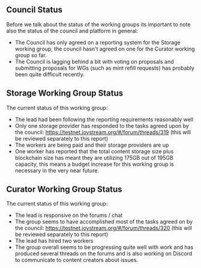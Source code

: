 ## Council Status
Before we talk about the status of the working groups its important to note also the status of the council and platform in general:
* The Council has only agreed on a reporting system for the Storage working group, the council hasn't agreed on one for the Curator working group so far.
* The Council is lagging behind a bit with voting on proposals and submitting proposals for WGs (such as mint refill requests) has probably been quite difficult recently.

## Storage Working Group Status
The current status of this working group:
* The lead had been following the reporting requirements reasonably well
* Only one storage provider has responded to the tasks agreed upon by the council: https://testnet.joystream.org/#/forum/threads/319 (this will be reviewed separately to this report)
* The workers are being paid and their storage providers are up
* One worker has reported that the total content storage size plus blockchain size has meant they are utilizing 175GB out of 195GB capacity, this means a budget increase for this working group is necessary in the very near future.

## Curator Working Group Status
The current status of this working group:
* The lead is responsive on the forums / chat
* The group seems to have accomplished most of the tasks agreed on by the council: https://testnet.joystream.org/#/forum/threads/320 (this will be reviewed separately to this report)
* The lead has hired two workers
* The group overall seems to be progressing quite well with work and has produced several threads on the forums and is also working on Discord to communicate to content creators about issues.